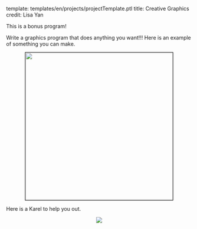 template: templates/en/projects/projectTemplate.ptl
title: Creative Graphics
credit: Lisa Yan

This is a bonus program!

Write a graphics program that does anything you want!!! Here is an example of something you can make.

<center>
  <img style="width:400px; border: 1px solid black;" src="{{pathToRoot}}img/projects/creativeGraphics/example.gif">
</center>

Here is a Karel to help you out.

<center>
  <img src="{{pathToRoot}}img/projects/creativeGraphics/karel.png">
</center>
